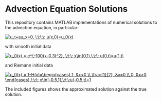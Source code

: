 # Advection Equation Solutions
This repository contains MATLAB implementations of numerical solutions to the advection equation, in particular:

<a href="https://www.codecogs.com/eqnedit.php?latex=u_t&plus;au_x=0,&space;\:\:\:\:&space;u(x,0)=u_0(x)" target="_blank"><img src="https://latex.codecogs.com/gif.latex?u_t&plus;au_x=0,&space;\:\:\:\:&space;u(x,0)=u_0(x)" title="u_t+au_x=0, \:\:\:\: u(x,0)=u_0(x)" /></a>

with smooth initial data

<a href="https://www.codecogs.com/eqnedit.php?latex=u_0(x)&space;=&space;e^{-100(x-0.3)^2},&space;\:\:\:&space;x\in(0,1),\:\:\:&space;u(0,t)=u(1,t)" target="_blank"><img src="https://latex.codecogs.com/gif.latex?u_0(x)&space;=&space;e^{-100(x-0.3)^2},&space;\:\:\:&space;x\in(0,1),\:\:\:&space;u(0,t)=u(1,t)" title="u_0(x) = e^{-100(x-0.3)^2}, \:\:\: x\in(0,1),\:\:\: u(0,t)=u(1,t)" /></a>

and Riemann initial data

<a href="https://www.codecogs.com/eqnedit.php?latex=u_0(x)&space;=&space;1-H(x)=\begin{cases}&space;1,&space;&x<0&space;\\&space;\frac{1}{2},&space;&x=0&space;\\&space;0,&space;&x>0&space;\end{cases},\:\:\:&space;x\in[-0.5,1],\:\:\:u(-0.5,t)=1" target="_blank"><img src="https://latex.codecogs.com/gif.latex?u_0(x)&space;=&space;1-H(x)=\begin{cases}&space;1,&space;&x<0&space;\\&space;\frac{1}{2},&space;&x=0&space;\\&space;0,&space;&x>0&space;\end{cases},\:\:\:&space;x\in[-0.5,1],\:\:\:u(-0.5,t)=1" title="u_0(x) = 1-H(x)=\begin{cases} 1, &x<0 \\ \frac{1}{2}, &x=0 \\ 0, &x>0 \end{cases},\:\:\: x\in[-0.5,1],\:\:\:u(-0.5,t)=1" /></a>

The included figures shows the approximated solution against the true solution. 
